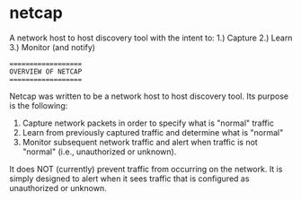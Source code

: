 # netcap

A network host to host discovery tool with the intent to: 1.) Capture 2.) Learn 3.) Monitor (and notify)

	==================
	OVERVIEW OF NETCAP
	==================

Netcap was written to be a network host to host discovery tool. Its 
purpose is the following:

1. Capture network packets in order to specify what is "normal" traffic
2. Learn from previously captured traffic and determine what is "normal" 
3. Monitor subsequent network traffic and alert when traffic is not 
"normal" (i.e., unauthorized or unknown).

It does NOT (currently) prevent traffic from occurring on the network. It 
is simply designed to alert when it sees traffic that is configured as 
unauthorized or unknown.
